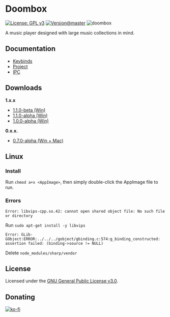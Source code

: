 # Doombox

[![License: GPL v3](https://img.shields.io/badge/License-GPLv3-blue.svg)](https://www.gnu.org/licenses/gpl-3.0)
[![Version@master](https://img.shields.io/github/package-json/v/chronoDave/Doombox/master?label=Doombox%40master)](https://github.com/chronoDave/Doombox)
![doombox](https://github.com/chronoDave/Doombox/workflows/doombox/badge.svg?branch=master)

A music player designed with large music collections in mind.

## Documentation

 - [Keybinds](./docs/KEYBIND.md)
 - [Project](./docs/PROJECT.md)
 - [IPC](./docs/IPC.md)

## Downloads

**1.x.x**

 - [1.1.0-beta (Win)](https://github.com/chronoDave/Doombox/releases/tag/1.1.0-beta)
 - [1.1.0-alpha (Win)](https://github.com/chronoDave/Doombox/releases/tag/1.1.0-alpha)
 - [1.0.0-alpha (Win)](https://github.com/chronoDave/Doombox/releases/tag/v1.0.0-alpha)

**0.x.x.**

 - [0.7.0-alpha (Win + Mac)](https://github.com/chronoDave/Doombox/releases/tag/v0.7.0-alpha)

## Linux

### Install

Run `chmod a+x <AppImage>`, then simply double-click the AppImage file to run.

### Errors

`Error: libvips-cpp.so.42: cannot open shared object file: No such file or directory`

Run `sudo apt-get install -y libvips`

`Error: GLib-GObject:ERROR:../../../gobject/gbinding.c:574:g_binding_constructed: assertion failed: (binding->source != NULL)`

Delete `node_modules/sharp/vendor`

## License

Licensed under the [GNU General Public License v3.0](./LICENSE).

## Donating

[![ko-fi](https://www.ko-fi.com/img/githubbutton_sm.svg)](https://ko-fi.com/Y8Y41E23T)
